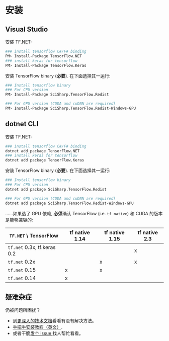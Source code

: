 # 安装

## Visual Studio

安装 TF.NET:

```bash
### install tensorflow C#/F# binding
PM> Install-Package TensorFlow.NET
### install keras for tensorflow
PM> Install-Package TensorFlow.Keras
```

安装 TensorFlow binary (**必要**). 在下面选择其一运行:

```bash
### Install tensorflow binary
### For CPU version
PM> Install-Package SciSharp.TensorFlow.Redist

### For GPU version (CUDA and cuDNN are required)
PM> Install-Package SciSharp.TensorFlow.Redist-Windows-GPU
```

## dotnet CLI

安装 TF.NET:

```bash
### install tensorflow C#/F# binding
dotnet add package TensorFlow.NET
### install keras for tensorflow
dotnet add package TensorFlow.Keras
```

安装 TensorFlow binary (**必要**). 在下面选择其一运行:

```bash
### Install tensorflow binary
### For CPU version
dotnet add package SciSharp.TensorFlow.Redist

### For GPU version (CUDA and cuDNN are required)
dotnet add package SciSharp.TensorFlow.Redist-Windows-GPU
```

……如果选了 GPU 依赖, **必须**确认 TensorFlow (i.e. `tf native`) 和 CUDA 的版本是能够兼容的:

| `TF.NET` \ TensorFlow       | tf native 1.14 | tf native 1.15 | tf native 2.3 |
| --------------------------- | -------------- | -------------- | ------------- |
| `tf.net` 0.3x, tf.keras 0.2 |                |                | x             |
| `tf.net` 0.2x               |                | x              | x             |
| `tf.net` 0.15               | x              | x              |               |
| `tf.net` 0.14               | x              |                |               |

## 疑难杂症

仍被问题所困扰？

-   到[更深入的技术文档](essentials/installationTroubleshooting.md)看看有没有解决方法。
-   [手把手安装教程（英文）](https://medium.com/dev-genius/tensorflow-basic-setup-for-net-developers-d56bfb0af40e).
-   或者干脆[发个 issue ](https://github.com/SciSharp/TensorFlow.NET/issues)找人帮忙看看。
